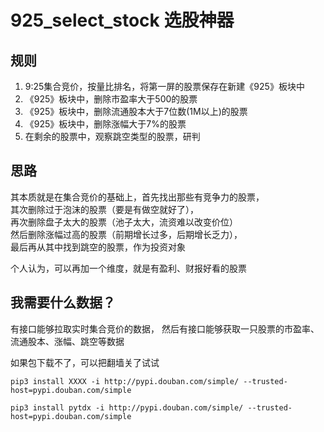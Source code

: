 # 925_select_stock 选股神器

## 规则

1. 9:25集合竞价，按量比排名，将第一屏的股票保存在新建《925》板块中
2. 《925》板块中，删除市盈率大于500的股票
3. 《925》板块中，删除流通股本大于7位数(1M以上)的股票
4. 《925》板块中，删除涨幅大于7%的股票
5. 在剩余的股票中，观察跳空类型的股票，研判

## 思路

其本质就是在集合竞价的基础上，首先找出那些有竞争力的股票，   
其次删除过于泡沫的股票（要是有做空就好了），    
再次删除盘子太大的股票（池子太大，流资难以改变价位）   
然后删除涨幅过高的股票（前期增长过多，后期增长乏力），    
最后再从其中找到跳空的股票，作为投资对象


个人认为，可以再加一个维度，就是有盈利、财报好看的股票

## 我需要什么数据？
有接口能够拉取实时集合竞价的数据，
然后有接口能够获取一只股票的市盈率、流通股本、涨幅、跳空等数据


如果包下载不了，可以把翻墙关了试试


```
pip3 install XXXX -i http://pypi.douban.com/simple/ --trusted-host=pypi.douban.com/simple

pip3 install pytdx -i http://pypi.douban.com/simple/ --trusted-host=pypi.douban.com/simple

```

